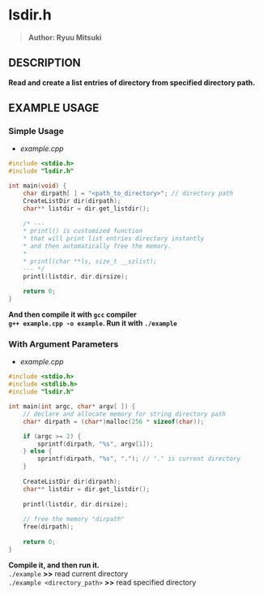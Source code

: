 # lsdir.h<br>
> **Author: Ryuu Mitsuki**

## DESCRIPTION<br>
**Read and create a list entries of directory from specified directory path.**

## EXAMPLE USAGE
### Simple Usage
- _example.cpp_
```cpp
#include <stdio.h>
#include "lsdir.h"

int main(void) {
    char dirpath[ ] = "<path_to_directory>"; // directory path
    CreateListDir dir(dirpath);
    char** listdir = dir.get_listdir();
    
    /* ---
    * printl() is customized function
    * that will print list entries directory instantly
    * and then automatically free the memory.
    * 
    * printl(char **ls, size_t __szlist);
    --- */
    printl(listdir, dir.dirsize);
    
    return 0;
}
```
**And then compile it with `gcc` compiler<br>**
**`g++ example.cpp -o example`. Run it with `./example`<br>**

### With Argument Parameters
- _example.cpp_
```cpp
#include <stdio.h>
#include <stdlib.h>
#include "lsdir.h"

int main(int argc, char* argv[ ]) {
    // declare and allocate memory for string directory path
    char* dirpath = (char*)malloc(256 * sizeof(char));

    if (argc >= 2) {
        sprintf(dirpath, "%s", argv[1]);
    } else {
        sprintf(dirpath, "%s", "."); // "." is current directory
    }
    
    CreateListDir dir(dirpath);
    char** listdir = dir.get_listdir();
    
    printl(listdir, dir.dirsize);
    
    // free the memory "dirpath"
    free(dirpath);
    
    return 0;
}
```
**Compile it, and then run it.<br>**
`./example` **>>** read current directory<br>
`./example <directory_path>` **>>** read specified directory
